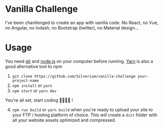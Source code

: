 <!-- markdownlint-disable MD001 -->
<!-- markdownlint-disable MD033 -->

# Vanilla Challenge
I've been chanllenged to create an app with vanilla code. No React, no Vue, no Angular, no lodash, no Bootstrap (twitter), no Material design...


# Usage

You need [git](https://git-scm.com/) and [node.js](https://nodejs.org/) on your computer before running. [Yarn](https://yarnpkg.com/) is also a good alternative tool to npm

1. `git clone https://github.com/Silverium/vanilla-challenge your-project-name`
2. `npm install` or `yarn`
3. `npm start` or `yarn dev`

You're all set, start coding 👩‍💻👨‍💻 !

4. `npm run build` or `yarn build` when you're ready to upload your site to your FTP / hosting platform of choice. This will create a `dist` folder with all your website assets optimized and compressed.

